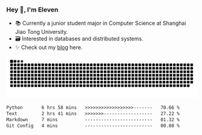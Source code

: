 ### Hey 👋, I'm Eleven

- 📚 Currently a junior student major in Computer Science at Shanghai Jiao Tong University.
- 🗃️ Interested in databases and distributed systems.
- ✨ Check out my [blog](https://blog.eleven.wiki) here.

![github contribution grid snake animation](https://raw.githubusercontent.com/El-even-11/El-even-11/output/github-contribution-grid-snake.svg)

<!--START_SECTION:waka-->

```text
Python       6 hrs 58 mins   >>>>>>>>>>>>>>>>>>-------   70.66 %
Text         2 hrs 41 mins   >>>>>>>------------------   27.22 %
Markdown     7 mins          -------------------------   01.32 %
Git Config   4 mins          -------------------------   00.80 %
```

<!--END_SECTION:waka-->
